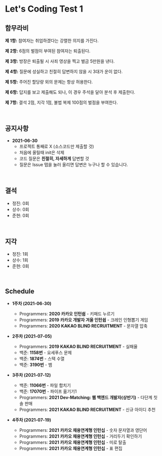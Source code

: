 # Let's Coding Test 1

## **함무라비**

**제 1항:** 참여자는 취업하겠다는 강렬한 의지를 가진다.

**제 2항:** 6점의 벌점이 부여된 참여자는 퇴출된다.

**제 3항:** 방장은 퇴출될 시 사죄 영상을 찍고 벌금 5만원을 낸다.

**제 4항:** 질문에 성실하고 친절히 답변하지 않을 시 3대가 운이 없다.

**제 5항:** 주어진 할당량 외의 문제는 항상 허용한다.

**제 6항:** 답지를 보고 제출해도 되나, 이 경우 주석을 달아 분석 후 제출한다.

**제 7항:** 결석 2점, 지각 1점, 불법 복제 100점의 벌점을 부여한다.

<br/>

## **공지사항**

- **2021-06-30**
  - 프로젝트 통째로 X (소스코드만 제출할 것)
  - 처음에 올릴때 init은 삭제
  - 코드 질문은 **친절히, 자세하게** 답변할 것
  - 질문은 Issue 탭을 눌러 올리면 답변은 누구나 할 수 있습니다.

<br/>

## **결석**

- 정진: 0회
- 상수: 0회
- 준현: 0회

<br/>

## **지각**

- 정진: 1회
- 상수: 1회
- 준현: 0회

<br/>

## **Schedule**

- **1주차 (2021-06-30)**
  - Programmers: **2020 카카오 인턴쉽** - 키패드 누르기
  - Programmers: **2019 카카오 개발자 겨울 인턴쉽** - 크레인 인형뽑기 게임
  - Programmers: **2020 KAKAO BLIND RECRUITMENT** - 문자열 압축

- **2주차 (2021-07-05)**
  - Programmers: **2019 KAKAO BLIND RECRUITMENT** - 실패율
  - 백준: **1158번** - 요세푸스 문제
  - 백준: **1874번** - 스택 수열
  - 백준: **3190번** - 뱀

- **3주차 (2021-07-12)**
  - 백준: **11066번** - 파일 합치기
  - 백준: **17070번** - 파이프 옮기기1
  - Programmers: **2021 Dev-Matching: 웹 백엔드 개발자(상반기)** - 다단계 칫솔 판매
  - Programmers: **2021 KAKAO BLIND RECRUITMENT** - 신규 아이디 추천

- **4주차 (2021-07-19)**
  - Programmers: **2021 카카오 채용연계형 인턴십** - 숫자 문자열과 영단어
  - Programmers: **2021 카카오 채용연계형 인턴십** - 거리두기 확인하기
  - Programmers: **2021 카카오 채용연계형 인턴십** - 미로 탈출
  - Programmers: **2021 카카오 채용연계형 인턴십** - 표 편집